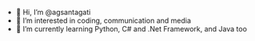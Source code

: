 - 👋 Hi, I’m @agsantagati
- 👀 I’m interested in coding, communication and media
- 🌱 I’m currently learning Python, C# and .Net Framework, and Java too

<!---
agsantagati/agsantagati is a ✨ special ✨ repository because its `README.md` (this file) appears on your GitHub profile.
You can click the Preview link to take a look at your changes.
--->
